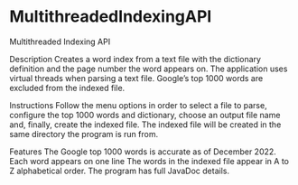 # MultithreadedIndexingAPI
Multithreaded Indexing API

Description
Creates a word index from a text file with the dictionary definition and the page number the word appears on. The application uses virtual threads when parsing a text file. Google’s top 1000 words are excluded from the indexed file. 

Instructions
Follow the menu options in order to select a file to parse, configure the top 1000 words and dictionary, choose an output file name and, finally, create the indexed file. The indexed file will be created in the same directory the program is run from. 

Features
The Google top 1000 words is accurate as of December 2022.
Each word appears on one line
The words in the indexed file appear in A to Z alphabetical order.
The program has full JavaDoc details.
